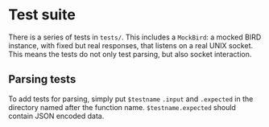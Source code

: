 # Test suite

There is a series of tests in ``tests/``. This includes a ``MockBird``: a mocked BIRD instance, with fixed but real responses, that listens on a real UNIX socket. This means the tests do not only test parsing, but also socket interaction.

## Parsing tests
To add tests for parsing, simply put `$testname` `.input` and `.expected` in the directory named after the function name. `$testname.expected` should contain JSON encoded data.
